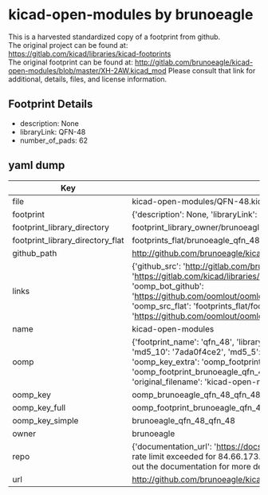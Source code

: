 # kicad-open-modules by brunoeagle  
This is a harvested standardized copy of a footprint from github.  
The original project can be found at:  
https://gitlab.com/kicad/libraries/kicad-footprints  
The original footprint can be found at:
http://gitlab.com/brunoeagle/kicad-open-modules/blob/master/XH-2AW.kicad_mod
Please consult that link for additional, details, files, and license information.  
## Footprint Details
* description: None  
* libraryLink: QFN-48  
* number_of_pads: 62  
## yaml dump  
| Key | Value |  
| --- | --- |  
| file | kicad-open-modules/QFN-48.kicad_mod |  
| footprint | {'description': None, 'libraryLink': 'QFN-48', 'number_of_pads': 62} |  
| footprint_library_directory | footprint_library_owner/brunoeagle_kicad-open-modules |  
| footprint_library_directory_flat | footprints_flat/brunoeagle_qfn_48_qfn_48/working |  
| github_path | http://github.com/brunoeagle/kicad-open-modules/blob/master/QFN-48.kicad_mod |  
| links | {'github_src': 'http://gitlab.com/brunoeagle/kicad-open-modules/blob/master/XH-2AW.kicad_mod', 'github_src_repo': 'https://gitlab.com/kicad/libraries/kicad-footprints', 'oomp_bot': 'footprints/brunoeagle_qfn_48_qfn_48/working', 'oomp_bot_github': 'https://github.com/oomlout/oomlout_oomp_footprint_bot/tree/main/footprints/brunoeagle_qfn_48_qfn_48/working', 'oomp_src_flat': 'footprints_flat/footprints_flat/brunoeagle_qfn_48_qfn_48/working', 'oomp_src_flat_github': 'https://github.com/oomlout/oomlout_oomp_footprint_src/tree/main/footprints_flat/brunoeagle_qfn_48_qfn_48/working'} |  
| name | kicad-open-modules |  
| oomp | {'footprint_name': 'qfn_48', 'library_name': 'qfn_48_kicad_mod', 'md5': '7ada0f4ce23d85911a5c232b4fa59a85', 'md5_10': '7ada0f4ce2', 'md5_5': '7ada0', 'md5_6': '7ada0f', 'oomp_key': 'oomp_brunoeagle_qfn_48_qfn_48', 'oomp_key_extra': 'oomp_footprint_brunoeagle_qfn_48_qfn_48', 'oomp_key_full': 'oomp_footprint_brunoeagle_qfn_48_qfn_48_7ada0f', 'oomp_key_simple': 'brunoeagle_qfn_48_qfn_48', 'original_filename': 'kicad-open-modules/QFN-48.kicad_mod', 'owner_name': 'brunoeagle'} |  
| oomp_key | oomp_brunoeagle_qfn_48_qfn_48 |  
| oomp_key_full | oomp_footprint_brunoeagle_qfn_48_qfn_48 |  
| oomp_key_simple | brunoeagle_qfn_48_qfn_48 |  
| owner | brunoeagle |  
| repo | {'documentation_url': 'https://docs.github.com/rest/overview/resources-in-the-rest-api#rate-limiting', 'message': "API rate limit exceeded for 84.66.173.59. (But here's the good news: Authenticated requests get a higher rate limit. Check out the documentation for more details.)"} |  
| url | http://github.com/brunoeagle/kicad-open-modules |  


